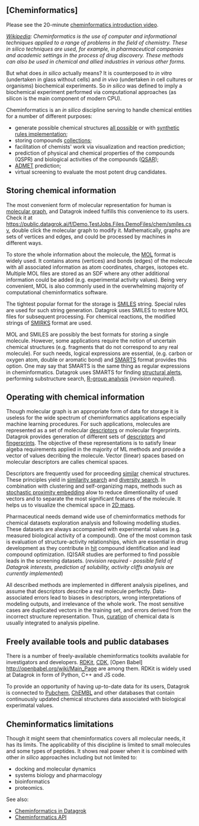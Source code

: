 <!-- TITLE: Cheminformatics concepts -->
<!-- SUBTITLE: -->

## [Cheminformatics]

Please see the 20-minute [cheminformatics introduction video](https://www.youtube.com/watch?v=yM0ums_ur78&ab_channel=JeremyYang-Datascience%2Cetc).

_[Wikipedia](https://en.wikipedia.org/wiki/Cheminformatics): Cheminformatics is the use of 
computer and informational techniques applied to a range of 
problems in the field of chemistry. These in silico techniques are used, for example, in pharmaceutical companies 
and academic settings in the process of drug discovery. These methods can also be used in chemical and allied 
industries in various other forms._

But what does *in silico* actually means? It is counterposed to *in vitro* (undertaken in glass without cells) and *in vivo* (undertaken in cell cultures or organisms) biochemical experiments. So *in silico* was defined to imply a biochemical experiment performed via computational approaches (as silicon is the main component of modern CPU). 

Cheminformatics is an *in silico* discipline serving to handle chemical entities for a number of different purposes:
- generate possible chemical structures [all possible](https://gdb.unibe.ch/downloads/) or with [synthetic rules implementation](https://cactus.nci.nih.gov/download/savi_download/);
- storing compounds [collections](https://www.merckgroup.com/en/research/open-innovation/biopharma-open-innovation-portal/open-compound-sourcing.html);
- facilitation of chemists' work via visualization and reaction prediction;
- prediction of physical and chemical properties of the compounds (QSPR) and biological activities of the compounds ([QSAR](https://en.wikipedia.org/wiki/Quantitative_structure%E2%80%93activity_relationship));
- [ADMET](https://en.wikipedia.org/wiki/ADME) prediction;
- virtual screening to evaluate the most potent drug candidates.

## Storing chemical information

The most convenient form of molecular representation for human is [molecular graph](https://en.wikipedia.org/wiki/Molecular_graph), and Datagrok indeed fulfills this convenience to its users. Check it at https://public.datagrok.ai/f/Demo.TestJobs.Files.DemoFiles/chem/smiles.csv, double click the molecular graph to modify it. Mathematically, graphs are sets of vertices and edges, and could be processed by machines in different ways. 

To store the whole information about the molecule, the [MOL](http://c4.cabrillo.edu/404/ctfile.pdf) format is widely used. It contains atoms (vertices) and bonds (edges) of the molecule with all associated information as atom coordinates, charges, isotopes etc. Multiple MOL files are stored as an SDF where any other additional information could be added (e.g. experimental activity values). Being very convenient, MOL is also commonly used in the overwhelming majority of computational cheminformatics software.

The tightest popular format for the storage is [SMILES](https://www.daylight.com/dayhtml/doc/theory/theory.smiles.html) string. Special rules are used for such string generation. Datagrok uses SMILES to restore MOL files for subsequent processing. For chemical reactions, the modified strings of [SMIRKS](https://www.daylight.com/dayhtml/doc/theory/theory.smirks.html) format are used.

MOL and SMILES are possibly the best formats for storing a single molecule. However, some applications require the notion of uncertain chemical structures (e.g. fragments that do not correspond to any real molecule). For such needs, logical expressions are essential, (e.g. carbon or oxygen atom, double or aromatic bond) and [SMARTS](https://www.daylight.com/dayhtml/doc/theory/theory.smarts.html) format provides this option. One may say that SMARTS is the same thing as regular expressions in cheminformatics. Datagrok uses SMARTS for finding [structural alerts](https://github.com/datagrok-ai/public/blob/master/help/domains/chem/info-panels/structural-alerts.md), performing substructure search, [R-group analysis](https://github.com/datagrok-ai/public/blob/master/help/domains/chem/r-group-analysis.md) (*revision required*).

## Operating with chemical information

Though molecular graph is an appropriate form of data for storage it is useless for the wide spectrum of cheminformatics applications especially machine learning procedures. For such applications, molecules are represented as a set of molecular [descriptors](https://www.youtube.com/watch?v=0j1Eeexd1ig&ab_channel=ChemAxon) or molecular fingerprints. Datagrok provides generation of different sets of [descriptors](https://github.com/datagrok-ai/public/blob/master/help/domains/chem/descriptors.md) and [fingerprints](https://github.com/datagrok-ai/public/blob/master/help/domains/chem/fingerprints.md). The objective of these representations is to satisfy linear algeba requirements applied in the majority of ML methods and provide a vector of values decribing the molecule. Vector (linear) spaces based on  molecular descriptors are calles chemical spaces.

Descriptors are frequently used for proceeding [similar](https://en.wikipedia.org/wiki/Chemical_similarity) chemical structures. These principles yield in [similarity search](https://github.com/datagrok-ai/public/blob/master/help/domains/chem/similarity-search.md) and [diversity search](https://github.com/datagrok-ai/public/blob/master/help/domains/chem/diversity-search.md). In combination with clustering and self-organizing maps, methods such as [stochastic proximity embedding](https://github.com/datagrok-ai/public/blob/master/help/domains/chem/similarity-spe.md) alow to reduce dimentionality of used vectors and to separate the most significant features of the molecule. It helps us to visualize the chemical space in [2D maps](https://public.datagrok.ai/script/c7e74227-ca12-5337-b7d0-8c4d1bacfbb9).

Pharmaceutical needs demand wide use of cheminformatics methods for chemical datasets exploration analysis and following modelling studies. These datasets are always accompanied with experimental values (e.g. measured biological activity of a compound). One of the most common task is evaluation of structure-activity relationships, which are essential in drug development as they contribute in [hit](https://drugdevelopment.fi/drug-development/hit-to-lead/) compound identification and lead compound optimization. (Q)SAR studies are performed to find possible leads in the screening datasets. (*revision required - possible field of Datagrok interests, prediction of solubility, activity cliffs analysis are currently implemented*)

All described methods are implemented in different analysis pipelines, and assume that descriptors describe a real molecule perfectly. Data-associated errors lead to biases in descriptors, wrong interpretations of modeling outputs, and irrelevance of the whole work. The most sensitive cases are duplicated vectors in the training set, and errors derived from the incorrect structure representation. Thus, [curation](https://github.com/datagrok-ai/public/blob/master/help/domains/chem/chem-curate.md) of chemical data is usually integrated to analysis pipeline.  

## Freely available tools and public databases

There is a number of freely-available cheminformatics toolkits available for investigators and developers. [RDKit](https://www.rdkit.org/docs/GettingStartedInPython.html), [CDK](https://cdk.github.io/), [Open Babel] http://openbabel.org/wiki/Main_Page are among them. RDKit is widely used at Datagrok in form of Python, C++ and JS code.

To provide an opportunity of having up-to-date data for its users, Datagrok is connected to [Pubchem](https://pubchem.ncbi.nlm.nih.gov/), [ChEMBL](https://www.ebi.ac.uk/chembl/) and other databases that contain continuously updated chemical structures data associated with biological experimatal values.

## Cheminformatics limitations

Though it might seem that cheminformatics covers all molecular needs, it has its limits. The applicability of this discipline is limited to small molecules and some types of peptides. It shows real power when it is combined with other *in silico* approaches including but not limited to:
- docking and molecular dynamics
- systems biology and pharmacology
- bioinformatics
- proteomics.

See also:
* [Cheminformatics in Datagrok](https://datagrok.ai/cheminformatics)
* [Cheminformatics API](../../cheminformatics.md)
